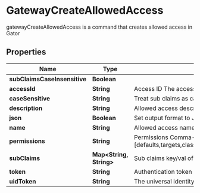 

# GatewayCreateAllowedAccess

gatewayCreateAllowedAccess is a command that creates allowed access in Gator

## Properties

| Name | Type | Description | Notes |
|------------ | ------------- | ------------- | -------------|
|**subClaimsCaseInsensitive** | **Boolean** |  |  [optional] |
|**accessId** | **String** | Access ID The access id to be attached to this allowed access. Auth method with this access id should already exist. |  |
|**caseSensitive** | **String** | Treat sub claims as case-sensitive [true/false] |  [optional] |
|**description** | **String** | Allowed access description |  [optional] |
|**json** | **Boolean** | Set output format to JSON |  [optional] |
|**name** | **String** | Allowed access name |  |
|**permissions** | **String** | Permissions  Comma-seperated list of permissions for this allowed access. Available permissions: [defaults,targets,classic_keys,automatic_migration,ldap_auth,dynamic_secret,k8s_auth,log_forwarding,zero_knowledge_encryption,rotated_secret,caching,event_forwarding,admin,kmip,general,rotate_secret_value] |  [optional] |
|**subClaims** | **Map&lt;String, String&gt;** | Sub claims key/val of sub claims, e.g group&#x3D;admins,developers |  [optional] |
|**token** | **String** | Authentication token (see &#x60;/auth&#x60; and &#x60;/configure&#x60;) |  [optional] |
|**uidToken** | **String** | The universal identity token, Required only for universal_identity authentication |  [optional] |



